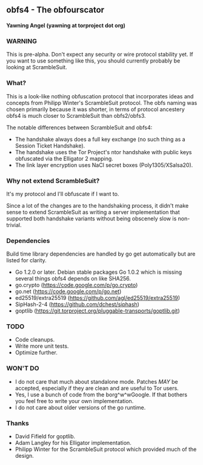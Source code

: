 ## obfs4 - The obfourscator
#### Yawning Angel (yawning at torproject dot org)

### WARNING

This is pre-alpha.  Don't expect any security or wire protocol stability yet.
If you want to use something like this, you should currently probably be looking
at ScrambleSuit.

### What?

This is a look-like nothing obfuscation protocol that incorporates ideas and
concepts from Philipp Winter's ScrambleSuit protocol.  The obfs naming was
chosen primarily because it was shorter, in terms of protocol ancestery obfs4
is much closer to ScrambleSuit than obfs2/obfs3.

The notable differences between ScrambleSuit and obfs4:

 * The handshake always does a full key exchange (no such thing as a Session
   Ticket Handshake).
 * The handshake uses the Tor Project's ntor handshake with public keys
   obfuscated via the Elligator 2 mapping.
 * The link layer encryption uses NaCl secret boxes (Poly1305/XSalsa20).

### Why not extend ScrambleSuit?

It's my protocol and I'll obfuscate if I want to.

Since a lot of the changes are to the handshaking process, it didn't make sense
to extend ScrambleSuit as writing a server implementation that supported both
handshake variants without being obscenely slow is non-trivial.

### Dependencies

Build time library dependencies are handled by go get automatically but are
listed for clarity.

 * Go 1.2.0 or later.  Debian stable packages Go 1.0.2 which is missing several
   things obfs4 depends on like SHA256.
 * go.crypto (https://code.google.com/p/go.crypto)
 * go.net (https://code.google.com/p/go.net)
 * ed25519/extra25519 (https://github.com/agl/ed25519/extra25519)
 * SipHash-2-4 (https://github.com/dchest/siphash)
 * goptlib (https://git.torproject.org/pluggable-transports/goptlib.git)

### TODO

 * Code cleanups.
 * Write more unit tests.
 * Optimize further.

### WON'T DO

 * I do not care that much about standalone mode.  Patches *MAY* be accepted,
   especially if they are clean and are useful to Tor users.
 * Yes, I use a bunch of code from the borg^w^wGoogle.  If that bothers you
   feel free to write your own implementation.
 * I do not care about older versions of the go runtime.

### Thanks

 * David Fifield for goptlib.
 * Adam Langley for his Elligator implementation.
 * Philipp Winter for the ScrambleSuit protocol which provided much of the
   design.
